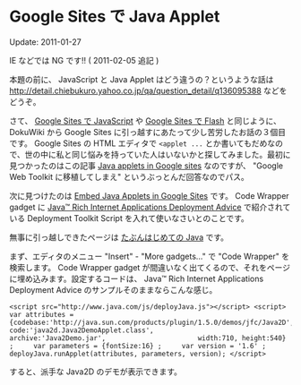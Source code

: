 Google Sites で Java Applet
========

Update: 2011-01-27

IE などでは NG です!! ( 2011-02-05 追記 )

本題の前に、 JavaScript と Java Applet はどう違うの？というような話は http://detail.chiebukuro.yahoo.co.jp/qa/question_detail/q136095388 などをどうぞ。

さて、 [Google Sites で JavaScript](20110126b.html) や [Google Sites で Flash](20110126a.html) と同じように、 DokuWiki から Google Sites に引っ越すにあたって少し苦労したお話の３個目です。 Google Sites の HTML エディタで `<applet ...` とか書いてもだめなので、世の中に私と同じ悩みを持っていた人はいないかと探してみました。最初に見つかったのはこの記事 [Java applets in Google sites](http://www.google.com/support/forum/p/sites/thread?tid=4ca6167e3376dcc1) なのですが、 "Google Web Toolkit に移植してしまえ" というぶっとんだ回答なのでパス。

次に見つけたのは [Embed Java Applets in Google Sites](http://web.michaelchughes.com/how-to/embed-java-applets-in-google-sites) です。 Code Wrapper gadget に [Java™ Rich Internet Applications Deployment Advice](http://java.sun.com/javase/6/docs/technotes/guides/jweb/deployment_advice.html) で紹介されている Deployment Toolkit Script を入れて使いなさいとのことです。

無事に引っ越しできたページは [たぶんはじめての Java](../programming/my1stjava.html) です。

まず、エディタのメニュー "Insert" - "More gadgets..." で "Code Wrapper" を検索します。 Code Wrapper gadget が間違いなく出てくるので、それをページに埋め込みます。設定するコードは、 Java™ Rich Internet Applications Deployment Advice のサンプルそのままならこんな感じ。

```
<script src="http://www.java.com/js/deployJava.js"></script> <script>     var attributes = {codebase:'http://java.sun.com/products/plugin/1.5.0/demos/jfc/Java2D',                       code:'java2d.Java2DemoApplet.class',                       archive:'Java2Demo.jar',                       width:710, height:540} ;     var parameters = {fontSize:16} ;     var version = '1.6' ;     deployJava.runApplet(attributes, parameters, version); </script>
```

すると、派手な Java2D のデモが表示できます。
